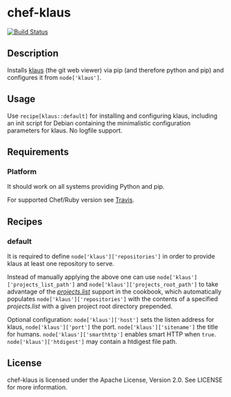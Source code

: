 # chef-klaus

[![Build Status](https://travis-ci.org/cmur2/chef-klaus.png)](https://travis-ci.org/cmur2/chef-klaus)

## Description

Installs [klaus](https://github.com/jonashaag/klaus) (the git web viewer) via pip (and therefore python and pip) and configures it from `node['klaus']`.

## Usage

Use `recipe[klaus::default]` for installing and configuring klaus, including an init script for Debian containing the minimalistic configuration parameters for klaus. No logfile support.

## Requirements

### Platform

It should work on all systems providing Python and pip.

For supported Chef/Ruby version see [Travis](https://travis-ci.org/cmur2/chef-klaus).

## Recipes

### default

It is required to define `node['klaus']['repositories']` in order to provide klaus at least one repository to serve.

Instead of manually applying the above one can use `node['klaus']['projects_list_path']` and `node['klaus']['projects_root_path']` to take advantage of the [*projects.list*](https://www.kernel.org/pub/software/scm/git/docs/gitweb.html) support in the cookbook, which automatically populates `node['klaus']['repositories']` with the contents of a specified *projects.list* with a given project root directory prepended.

Optional configuration: `node['klaus']['host']` sets the listen address for klaus, `node['klaus']['port']` the port. `node['klaus']['sitename']` the title for humans. `node['klaus']['smarthttp']` enables smart HTTP when `true`. `node['klaus']['htdigest']` may contain a htdigest file path.

## License

chef-klaus is licensed under the Apache License, Version 2.0. See LICENSE for more information.
